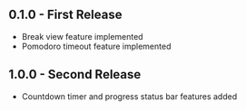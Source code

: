 ## 0.1.0 - First Release
* Break view feature implemented
* Pomodoro timeout feature implemented
## 1.0.0 - Second Release
* Countdown timer and progress status bar features added
